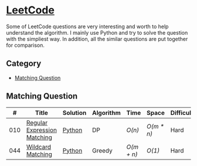 # [LeetCode](https://leetcode.com/problemset/algorithms/)
Some of LeetCode questions are very interesting and worth to help understand the algorithm.
I mainly use Python and try to solve the question with the simpliest way.
In addition, all the similar questions are put together for comparison.

## Category

* [Matching Question](https://github.com/codingyen/LeetCode#match-question)

## Matching Question
|  #  | Title | Solution | Algorithm | Time | Space | Difficulty | Note | 
|-----|-------|----------|-----------|------|-------|------------|------|
010| [Regular Expression Matching](https://leetcode.com/problems/regular-expression-matching/) | [Python](https://github.com/codingyen/LeetCode/blob/master/Python/010_regular_expression_matching.py) | DP | _O(n)_ | _O(m * n)_ | Hard |
044| [Wildcard Matching](https://leetcode.com/problems/wildcard-matching/) | [Python](https://github.com/codingyen/LeetCode/blob/master/Python/044_wildcard_matching.py) | Greedy | _O(m + n)_ | _O(1)_ | Hard | Tricky
